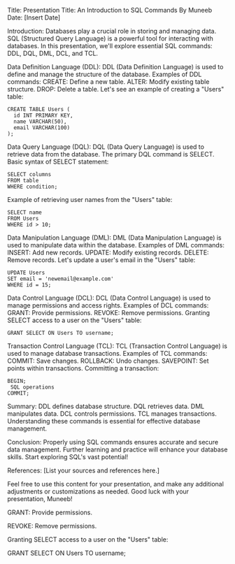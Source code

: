 Title:
 Presentation Title: An Introduction to SQL Commands
 By Muneeb
 Date: [Insert Date]

Introduction:
 Databases play a crucial role in storing and managing data.
 SQL (Structured Query Language) is a powerful tool for interacting with databases.
 In this presentation, we'll explore essential SQL commands: DDL, DQL, DML, DCL, and TCL.

Data Definition Language (DDL):
 DDL (Data Definition Language) is used to define and manage the structure of the database.
 Examples of DDL commands:
   CREATE: Define a new table.
   ALTER: Modify existing table structure.
   DROP: Delete a table.
 Let's see an example of creating a "Users" table:

  ```
  CREATE TABLE Users (
    id INT PRIMARY KEY,
    name VARCHAR(50),
    email VARCHAR(100)
  );
  ```

Data Query Language (DQL):
 DQL (Data Query Language) is used to retrieve data from the database.
 The primary DQL command is SELECT.
 Basic syntax of SELECT statement:

  ```
  SELECT columns
  FROM table
  WHERE condition;
  ```

 Example of retrieving user names from the "Users" table:

  ```
  SELECT name
  FROM Users
  WHERE id > 10;
  ```

Data Manipulation Language (DML):
 DML (Data Manipulation Language) is used to manipulate data within the database.
 Examples of DML commands:
   INSERT: Add new records.
   UPDATE: Modify existing records.
   DELETE: Remove records.
 Let's update a user's email in the "Users" table:

  ```
  UPDATE Users
  SET email = 'newemail@example.com'
  WHERE id = 15;
  ```

Data Control Language (DCL):
 DCL (Data Control Language) is used to manage permissions and access rights.
 Examples of DCL commands:
   GRANT: Provide permissions.
   REVOKE: Remove permissions.
 Granting SELECT access to a user on the "Users" table:

  ```
  GRANT SELECT ON Users TO username;
  ```

Transaction Control Language (TCL):
 TCL (Transaction Control Language) is used to manage database transactions.
 Examples of TCL commands:
   COMMIT: Save changes.
   ROLLBACK: Undo changes.
   SAVEPOINT: Set points within transactions.
 Committing a transaction:

  ```
  BEGIN;
   SQL operations
  COMMIT;
  ```

Summary:
 DDL defines database structure.
 DQL retrieves data.
 DML manipulates data.
 DCL controls permissions.
 TCL manages transactions.
 Understanding these commands is essential for effective database management.

Conclusion:
 Properly using SQL commands ensures accurate and secure data management.
 Further learning and practice will enhance your database skills.
 Start exploring SQL's vast potential!

References:
 [List your sources and references here.]

Feel free to use this content for your presentation, and make any additional adjustments or customizations as needed. Good luck with your presentation, Muneeb!













 GRANT: Provide permissions.​

   REVOKE: Remove permissions.​

 Granting SELECT access to a user on the "Users" table:​

  GRANT SELECT ON Users TO username;